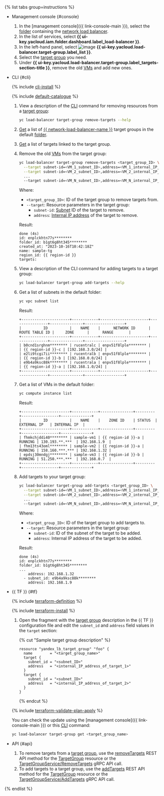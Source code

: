 {% list tabs group=instructions %}

- Management console {#console}

   1. In the [management console]({{ link-console-main }}), select the [folder](../../resource-manager/concepts/resources-hierarchy.md#folder) containing the [network load balancer](../../network-load-balancer/concepts/index.md).
   1. In the list of services, select **{{ ui-key.yacloud.iam.folder.dashboard.label_load-balancer }}**.
   1. In the left-hand panel, select ![image](../../_assets/console-icons/target.svg) **{{ ui-key.yacloud.load-balancer.target-group.label_list }}**.
   1. Select the [target group](../../network-load-balancer/concepts/target-resources.md) you need.
   1. Under **{{ ui-key.yacloud.load-balancer.target-group.label_targets-section-title }}**, remove the old [VMs](../../compute/concepts/vm.md) and add new ones.

- CLI {#cli}

   {% include [cli-install](../cli-install.md) %}

   {% include [default-catalogue](../default-catalogue.md) %}

   1. View a description of the [CLI](../../cli/) command for removing resources from a [target group](../../network-load-balancer/concepts/target-resources.md):

      ```bash
      yc load-balancer target-group remove-targets --help
      ```

   1. [Get](../../network-load-balancer/operations/target-group-list.md#list) a list of [{{ network-load-balancer-name }}](../../network-load-balancer/) target groups in the default [folder](../../resource-manager/concepts/resources-hierarchy.md#folder).
   1. [Get](../../network-load-balancer/operations/target-group-list.md#get) a list of targets linked to the target group.
   1. Remove the old [VMs](../../compute/concepts/vm.md) from the target group:

      ```bash
      yc load-balancer target-group remove-targets <target_group_ID> \
        --target subnet-id=<VM_1_subnet_ID>,address=<VM_1_internal_IP_address> \
        --target subnet-id=<VM_2_subnet_ID>,address=<VM_2_internal_IP_address> \
        ...
        --target subnet-id=<VM_N_subnet_ID>,address=<VM_N_internal_IP_address>
      ```

      Where:
      * `<target_group_ID>`: ID of the target group to remove targets from.
      * `--target`: Resource parameters in the target group:
         * `subnet-id`: [Subnet](../../vpc/concepts/network.md#subnet) ID of the target to remove.
         * `address`: [Internal IP address](../../vpc/concepts/address.md#internal-addresses) of the target to remove.

      Result:

      ```text
      done (4s)
      id: enplckhtn77s********
      folder_id: b1gt6g8ht345********
      created_at: "2023-10-16T10:42:18Z"
      name: sample-tg
      region_id: {{ region-id }}
      targets:
      ```

   1. View a description of the CLI command for adding targets to a target group:

      ```bash
      yc load-balancer target-group add-targets --help
      ```

   1. Get a list of subnets in the default folder:

      ```bash
      yc vpc subnet list
      ```

      Result:

      ```text
      +----------------------+------------+----------------------+----------------+---------------+------------------+
      |          ID          |    NAME    |      NETWORK ID      | ROUTE TABLE ID |     ZONE      |      RANGE       |
      +----------------------+------------+----------------------+----------------+---------------+------------------+
      | b0cnd1srghnm******** | rucentralc | enpv51f8lple******** |                | {{ region-id }}-c | [192.168.3.0/24] |
      | e2li9tcgi7ii******** | rucentralb | enpv51f8lple******** |                | {{ region-id }}-b | [192.168.0.0/24] |
      | e9b4a9ksc88k******** | rucentrala | enpv51f8lple******** |                | {{ region-id }}-a | [192.168.1.0/24] |
      +----------------------+------------+----------------------+----------------+---------------+------------------+
      ```

   1. Get a list of VMs in the default folder:

      ```bash
      yc compute instance list
      ```

      Result:

      ```text
      +----------------------+------------+---------------+---------+-----------------+--------------+
      |          ID          |    NAME    |    ZONE ID    | STATUS  |   EXTERNAL IP   | INTERNAL IP  |
      +----------------------+------------+---------------+---------+-----------------+--------------+
      | fhmkchjddi40******** | sample-vm1 | {{ region-id }}-a | RUNNING | 130.193.**.***  | 192.168.1.9  |
      | fhm13ts43oml******** | sample-vm2 | {{ region-id }}-a | RUNNING | 158.160.***.*** | 192.168.1.32 |
      | epdsj30mndgj******** | sample-vm3 | {{ region-id }}-b | RUNNING | 51.250.***.***  | 192.168.0.7  |
      +----------------------+------------+---------------+---------+-----------------+--------------+
      ```

   1. Add targets to your target group:

      ```bash
      yc load-balancer target-group add-targets <target_group_ID> \
        --target subnet-id=<VM_1_subnet_ID>,address=<VM_1_internal_IP_address> \
        --target subnet-id=<VM_2_subnet_ID>,address=<VM_2_internal_IP_address>
        ...
        --target subnet-id=<VM_N_subnet_ID>,address=<VM_N_internal_IP_address>
      ```

      Where:
      * `<target_group_ID>`: ID of the target group to add targets to.
      * `--target`: Resource parameters in the target group:
         * `subnet-id`: ID of the subnet of the target to be added.
         * `address`: Internal IP address of the target to be added.

      Result:

      ```text
      done (4s)
      id: enplckhtn77s********
      folder_id: b1gt6g8ht345********
      ...
          address: 192.168.1.32
        - subnet_id: e9b4a9ksc88k********
          address: 192.168.1.9
      ```

- {{ TF }} {#tf}

   {% include [terraform-definition](../../_tutorials/_tutorials_includes/terraform-definition.md) %}

   {% include [terraform-install](../../_includes/terraform-install.md) %}

   1. Open the fragment with the [target group](../../network-load-balancer/concepts/target-resources.md) description in the {{ TF }} configuration file and edit the `subnet_id` and `address` field values in the `target` section:

      {% cut "Sample target group description" %}

      ```hcl
      resource "yandex_lb_target_group" "foo" {
        name        = "<target_group_name>"
        target {
          subnet_id = "<subnet_ID>"
          address   = "<internal_IP_address_of_target_1>"
        }
        target {
          subnet_id = "<subnet_ID>"
          address   = "<internal_IP_address_of_target_2>"
        }
      }
      ```

      {% endcut %}

   {% include [terraform-validate-plan-apply](../../_tutorials/_tutorials_includes/terraform-validate-plan-apply.md) %}

   You can check the update using the [management console]({{ link-console-main }}) or this [CLI](../../cli/) command:

   ```bash
   yc load-balancer target-group get <target_group_name>
   ```

- API {#api}

   1. To remove targets from a [target group](../../network-load-balancer/concepts/target-resources.md), use the [removeTargets](../../network-load-balancer/api-ref/TargetGroup/removeTargets.md) REST API method for the [TargetGroup](../../network-load-balancer/api-ref/TargetGroup/index.md) resource or the [TargetGroupService/RemoveTargets](../../network-load-balancer/api-ref/grpc/target_group_service.md#RemoveTargets) gRPC API call.
   1. To add targets to a target group, use the [addTargets](../../network-load-balancer/api-ref/TargetGroup/addTargets.md) REST API method for the [TargetGroup](../../network-load-balancer/api-ref/TargetGroup/index.md) resource or the [TargetGroupService/AddTargets](../../network-load-balancer/api-ref/grpc/target_group_service.md#AddTargets) gRPC API call.

{% endlist %}